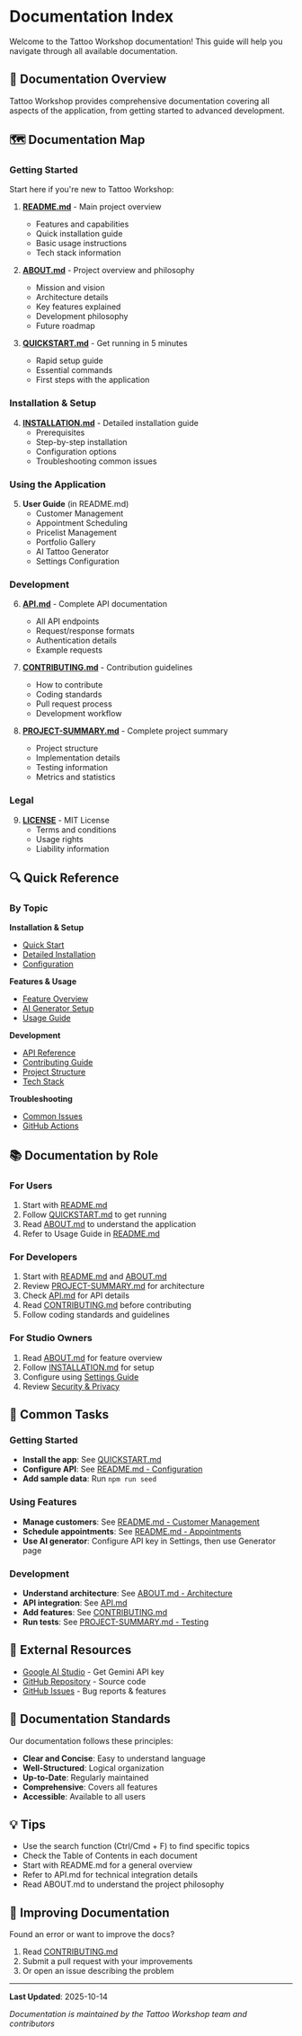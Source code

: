 # Documentation Index

Welcome to the Tattoo Workshop documentation! This guide will help you navigate through all available documentation.

## 📖 Documentation Overview

Tattoo Workshop provides comprehensive documentation covering all aspects of the application, from getting started to advanced development.

## 🗺️ Documentation Map

### Getting Started
Start here if you're new to Tattoo Workshop:

1. **[README.md](README.md)** - Main project overview
   - Features and capabilities
   - Quick installation guide
   - Basic usage instructions
   - Tech stack information

2. **[ABOUT.md](ABOUT.md)** - Project overview and philosophy
   - Mission and vision
   - Architecture details
   - Key features explained
   - Development philosophy
   - Future roadmap

3. **[QUICKSTART.md](QUICKSTART.md)** - Get running in 5 minutes
   - Rapid setup guide
   - Essential commands
   - First steps with the application

### Installation & Setup

4. **[INSTALLATION.md](INSTALLATION.md)** - Detailed installation guide
   - Prerequisites
   - Step-by-step installation
   - Configuration options
   - Troubleshooting common issues

### Using the Application

5. **User Guide** (in README.md)
   - Customer Management
   - Appointment Scheduling
   - Pricelist Management
   - Portfolio Gallery
   - AI Tattoo Generator
   - Settings Configuration

### Development

6. **[API.md](API.md)** - Complete API documentation
   - All API endpoints
   - Request/response formats
   - Authentication details
   - Example requests

7. **[CONTRIBUTING.md](CONTRIBUTING.md)** - Contribution guidelines
   - How to contribute
   - Coding standards
   - Pull request process
   - Development workflow

8. **[PROJECT-SUMMARY.md](PROJECT-SUMMARY.md)** - Complete project summary
   - Project structure
   - Implementation details
   - Testing information
   - Metrics and statistics

### Legal

9. **[LICENSE](LICENSE)** - MIT License
   - Terms and conditions
   - Usage rights
   - Liability information

## 🔍 Quick Reference

### By Topic

**Installation & Setup**
- [Quick Start](QUICKSTART.md)
- [Detailed Installation](INSTALLATION.md)
- [Configuration](README.md#configuration-️)

**Features & Usage**
- [Feature Overview](README.md#features-)
- [AI Generator Setup](README.md#configuration-️)
- [Usage Guide](README.md#usage-guide-)

**Development**
- [API Reference](API.md)
- [Contributing Guide](CONTRIBUTING.md)
- [Project Structure](PROJECT-SUMMARY.md#project-structure)
- [Tech Stack](ABOUT.md#-architecture)

**Troubleshooting**
- [Common Issues](INSTALLATION.md)
- [GitHub Actions](README.md#github-actions-workflow-)

## 📚 Documentation by Role

### For Users
1. Start with [README.md](README.md)
2. Follow [QUICKSTART.md](QUICKSTART.md) to get running
3. Read [ABOUT.md](ABOUT.md) to understand the application
4. Refer to Usage Guide in [README.md](README.md#usage-guide-)

### For Developers
1. Start with [README.md](README.md) and [ABOUT.md](ABOUT.md)
2. Review [PROJECT-SUMMARY.md](PROJECT-SUMMARY.md) for architecture
3. Check [API.md](API.md) for API details
4. Read [CONTRIBUTING.md](CONTRIBUTING.md) before contributing
5. Follow coding standards and guidelines

### For Studio Owners
1. Read [ABOUT.md](ABOUT.md) for feature overview
2. Follow [INSTALLATION.md](INSTALLATION.md) for setup
3. Configure using [Settings Guide](README.md#configuration-️)
4. Review [Security & Privacy](README.md#security--privacy-)

## 🎯 Common Tasks

### Getting Started
- **Install the app**: See [QUICKSTART.md](QUICKSTART.md)
- **Configure API**: See [README.md - Configuration](README.md#configuration-️)
- **Add sample data**: Run `npm run seed`

### Using Features
- **Manage customers**: See [README.md - Customer Management](README.md#customer-management)
- **Schedule appointments**: See [README.md - Appointments](README.md#appointments)
- **Use AI generator**: Configure API key in Settings, then use Generator page

### Development
- **Understand architecture**: See [ABOUT.md - Architecture](ABOUT.md#-architecture)
- **API integration**: See [API.md](API.md)
- **Add features**: See [CONTRIBUTING.md](CONTRIBUTING.md)
- **Run tests**: See [PROJECT-SUMMARY.md - Testing](PROJECT-SUMMARY.md#testing-performed)

## 🔗 External Resources

- [Google AI Studio](https://makersuite.google.com/app/apikey) - Get Gemini API key
- [GitHub Repository](https://github.com/GizzZmo/Tattoo-Workshop) - Source code
- [GitHub Issues](https://github.com/GizzZmo/Tattoo-Workshop/issues) - Bug reports & features

## 📝 Documentation Standards

Our documentation follows these principles:
- **Clear and Concise**: Easy to understand language
- **Well-Structured**: Logical organization
- **Up-to-Date**: Regularly maintained
- **Comprehensive**: Covers all features
- **Accessible**: Available to all users

## 💡 Tips

- Use the search function (Ctrl/Cmd + F) to find specific topics
- Check the Table of Contents in each document
- Start with README.md for a general overview
- Refer to API.md for technical integration details
- Read ABOUT.md to understand the project philosophy

## 🤝 Improving Documentation

Found an error or want to improve the docs?
1. Read [CONTRIBUTING.md](CONTRIBUTING.md)
2. Submit a pull request with your improvements
3. Or open an issue describing the problem

---

**Last Updated**: 2025-10-14

*Documentation is maintained by the Tattoo Workshop team and contributors*
